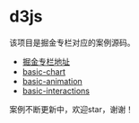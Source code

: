 # d3js

该项目是掘金专栏对应的案例源码。

- [掘金专栏地址](https://juejin.cn/column/7228244035767894071)
- [basic-chart](https://scqilin.github.io/d3js/basic-chart/index.html)
- [basic-animation](https://scqilin.github.io/d3js/basic-chart/animation.html)
- [basic-interactions](https://scqilin.github.io/d3js/interactions/event.html)

案例不断更新中，欢迎star，谢谢！
